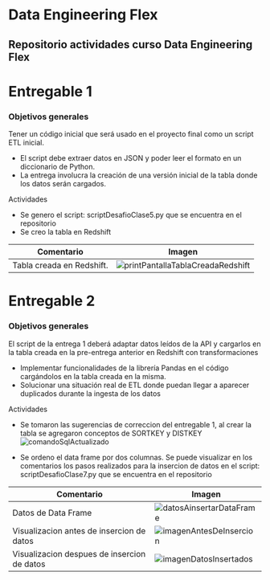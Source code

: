 # Data Engineering Flex
## Repositorio actividades curso Data Engineering Flex
# Entregable 1
### Objetivos generales
Tener un código inicial que será usado en el proyecto final como un script ETL inicial. 
- El script debe extraer datos en JSON y poder leer el formato en un diccionario de Python. 
- La entrega involucra la creación de una versión inicial de la tabla donde los datos serán cargados.

Actividades
- Se genero el script: scriptDesafioClase5.py que se encuentra en el repositorio
- Se creo la tabla en Redshift


| Comentario | Imagen |
| ------ | ------ |
| Tabla creada en Redshift. | ![printPantallaTablaCreadaRedshift](https://github.com/JoeCrux/coderDataEngineering/assets/118003007/0be35b5e-5106-4904-8a12-37092fd64514) |

# Entregable 2
### Objetivos generales
El script de la entrega 1 deberá adaptar datos leídos de la API y cargarlos en la tabla creada en la pre-entrega anterior en Redshift con transformaciones
- Implementar funcionalidades de la librería Pandas en el código cargándolos en la tabla creada en la misma.
- Solucionar una situación real de ETL donde puedan llegar a aparecer duplicados durante la ingesta de los datos

Actividades
- Se tomaron las sugerencias de correccion del entregable 1, al crear la tabla se agregaron conceptos de SORTKEY y DISTKEY
  ![comandoSqlActualizado](https://github.com/JoeCrux/coderDataEngineering/assets/118003007/10746f86-daba-4f74-8b62-6c5a90db5cdf)

- Se ordeno el data frame por dos columnas. Se puede visualizar en los comentarios los pasos realizados para la insercion de datos en el script: scriptDesafioClase7.py que se encuentra en el repositorio

| Comentario | Imagen |
| ------ | ------ |
| Datos de Data Frame | ![datosAinsertarDataFrame](https://github.com/JoeCrux/coderDataEngineering/assets/118003007/8ae57d8b-9d01-46af-b3c4-8bd62e3604d3) |
| Visualizacion antes de insercion de datos | ![imagenAntesDeInsercion](https://github.com/JoeCrux/coderDataEngineering/assets/118003007/698be0d4-5f84-48f1-8a04-c9ddb823586d) |
| Visualizacion despues de insercion de datos | ![imagenDatosInsertados](https://github.com/JoeCrux/coderDataEngineering/assets/118003007/6274dfac-bc1b-4038-9d09-d75e2166f118) |



